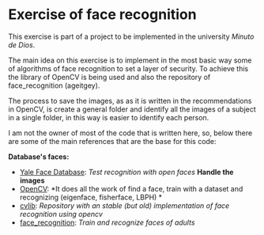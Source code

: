 # Exercise of face recognition
This exercise is part of a project to be implemented in the university *Minuto de Dios*.

The main idea on this exercise is to implement in the most basic way some of algorithms of face recognition to set a layer of security. To achieve this the library of OpenCV is being used and also the repository of face_recognition (ageitgey).

The process to save the images, as as it is written in the recommendations in OpenCV, is create a general folder and identify all the images of a subject in a single folder, in this way is easier to identify each person. 

I am not the owner of most of the code that is written here, so, below there are some of the main references that are the base for this code:

**Database's faces:**
- [Yale Face Database](http://vision.ucsd.edu/content/yale-face-database): *Test recognition with open faces*
**Handle the images**
- [OpenCV](https://docs.opencv.org/3.4/): *It does all the work of find a face, train with a dataset and recognizing (eigenface, fisherface, LBPH) *
- [cvlib](https://github.com/tanay-bits/cvlib/tree/master/Face%20Recognition): *Repository with an stable (but old) implementation of face recognition using opencv*
- [face_recognition](https://github.com/ageitgey/face_recognition): *Train and recognize faces of adults*
